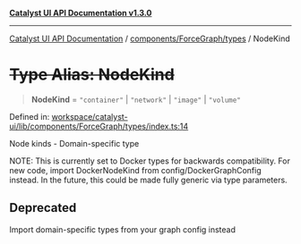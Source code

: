 [**Catalyst UI API Documentation v1.3.0**](../../../../README.md)

---

[Catalyst UI API Documentation](../../../../README.md) / [components/ForceGraph/types](../README.md) / NodeKind

# ~~Type Alias: NodeKind~~

> **NodeKind** = `"container"` \| `"network"` \| `"image"` \| `"volume"`

Defined in: [workspace/catalyst-ui/lib/components/ForceGraph/types/index.ts:14](https://github.com/TheBranchDriftCatalyst/catalyst-ui/blob/main/lib/components/ForceGraph/types/index.ts#L14)

Node kinds - Domain-specific type

NOTE: This is currently set to Docker types for backwards compatibility.
For new code, import DockerNodeKind from config/DockerGraphConfig instead.
In the future, this could be made fully generic via type parameters.

## Deprecated

Import domain-specific types from your graph config instead
